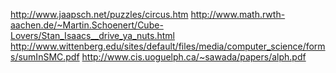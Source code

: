 http://www.jaapsch.net/puzzles/circus.htm
http://www.math.rwth-aachen.de/~Martin.Schoenert/Cube-Lovers/Stan_Isaacs__drive_ya_nuts.html
http://www.wittenberg.edu/sites/default/files/media/computer_science/forms/sumInSMC.pdf
http://www.cis.uoguelph.ca/~sawada/papers/alph.pdf
